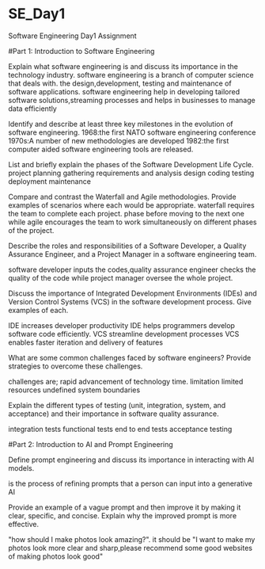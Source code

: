 # SE_Day1
Software Engineering Day1 Assignment

#Part 1: Introduction to Software Engineering

Explain what software engineering is and discuss its importance in the technology industry.
software engineering is a branch of computer science that deals with. the design,development, testing and maintenance of software applications.
software engineering help in developing tailored software solutions,streaming processes and helps in businesses to manage data efficiently  

Identify and describe at least three key milestones in the evolution of software engineering.
1968:the first NATO software engineering conference 
1970s:A number of new methodologies are developed
1982:the first computer aided software engineering tools are released.


List and briefly explain the phases of the Software Development Life Cycle.
project planning
gathering requirements and analysis
design 
coding
testing 
deployment maintenance 

Compare and contrast the Waterfall and Agile methodologies. Provide examples of scenarios where each would be appropriate.
waterfall requires the team to complete each project. phase before moving to the next one while agile encourages the team to work simultaneously on different phases of the project.

Describe the roles and responsibilities of a Software Developer, a Quality Assurance Engineer, and a Project Manager in a software engineering team.

software developer inputs the codes,quality assurance engineer checks the quality of the code while project manager oversee the whole project.


Discuss the importance of Integrated Development Environments (IDEs) and Version Control Systems (VCS) in the software development process. Give examples of each.

IDE increases developer productivity 
IDE helps programmers develop software code efficiently. 
VCS streamline development processes
VCS enables faster iteration and delivery of features  


What are some common challenges faced by software engineers? Provide strategies to overcome these challenges.

challenges are;
rapid advancement of technology
time. limitation 
limited resources 
undefined system boundaries

Explain the different types of testing (unit, integration, system, and acceptance) and their importance in software quality assurance.

integration tests
functional tests
end to end tests
acceptance testing

#Part 2: Introduction to AI and Prompt Engineering


Define prompt engineering and discuss its importance in interacting with AI models.

is the process of refining prompts that a person can input into a generative AI


Provide an example of a vague prompt and then improve it by making it clear, specific, and concise. Explain why the improved prompt is more effective.

"how should I make photos look amazing?".
it should be "I want to make my photos look more clear and sharp,please recommend some good websites of making photos look good"

